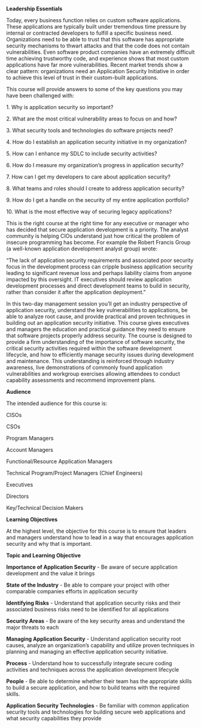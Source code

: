 **Leadership Essentials**

Today, every business function relies on custom software applications.
These applications are typically built under tremendous time pressure by
internal or contracted developers to fulfill a specific business need.
Organizations need to be able to trust that this software has
appropriate security mechanisms to thwart attacks and that the code does
not contain vulnerabilities. Even software product companies have an
extremely difficult time achieving trustworthy code, and experience
shows that most custom applications have far more vulnerabilities.
Recent market trends show a clear pattern: organizations need an
Application Security Initiative in order to achieve this level of trust
in their custom-built applications.

This course will provide answers to some of the key questions you may
have been challenged with:

1\. Why is application security so important?

2\. What are the most critical vulnerability areas to focus on and how?

3\. What security tools and technologies do software projects need?

4\. How do I establish an application security initiative in my
organization?

5\. How can I enhance my SDLC to include security activities?

6\. How do I measure my organization’s progress in application security?

7\. How can I get my developers to care about application security?

8\. What teams and roles should I create to address application
security?

9\. How do I get a handle on the security of my entire application
portfolio?

10\. What is the most effective way of securing legacy applications?

This is the right course at the right time for any executive or manager
who has decided that secure application development is a priority. The
analyst community is helping CIOs understand just how critical the
problem of insecure programming has become. For example the Robert
Francis Group (a well-known application development analyst group)
wrote:

“The lack of application security requirements and associated poor
security focus in the development process can cripple business
application security leading to significant revenue loss and perhaps
liability claims from anyone impacted by this oversight. IT executives
should review application development processes and direct development
teams to build in security, rather than consider it after the
application deployment.”

In this two-day management session you’ll get an industry perspective of
application security, understand the key vulnerabilities to
applications, be able to analyze root cause, and provide practical and
proven techniques in building out an application security initiative.
This course gives executives and managers the education and practical
guidance they need to ensure that software projects properly address
security. The course is designed to provide a firm understanding of the
importance of software security, the critical security activities
required within the software development lifecycle, and how to
efficiently manage security issues during development and maintenance.
This understanding is reinforced through industry awareness, live
demonstrations of commonly found application vulnerabilities and
workgroup exercises allowing attendees to conduct capability assessments
and recommend improvement plans.

**Audience**

The intended audience for this course is:

CISOs

CSOs

Program Managers

Account Managers

Functional/Resource Application Managers

Technical Program/Project Managers (Chief Engineers)

Executives

Directors

Key/Technical Decision Makers

**Learning Objectives**

At the highest level, the objective for this course is to ensure that
leaders and managers understand how to lead in a way that encourages
application security and why that is important.

**Topic and Learning Objective**

**Importance of Application Security** - Be aware of secure application
development and the value it brings

**State of the Industry** - Be able to compare your project with other
comparable companies efforts in application security

**Identifying Risks** - Understand that application security risks and
their associated business risks need to be identified for all
applications

**Security Areas** - Be aware of the key security areas and understand
the major threats to each

**Managing Application Security** - Understand application security root
causes, analyze an organization’s capability and utilize proven
techniques in planning and managing an effective application security
initiative.

**Process** - Understand how to successfully integrate secure coding
activities and techniques across the application development lifecycle

**People** - Be able to determine whether their team has the appropriate
skills to build a secure application, and how to build teams with the
required skills.

**Application Security Technologies** - Be familiar with common
application security tools and technologies for building secure web
applications and what security capabilities they provide